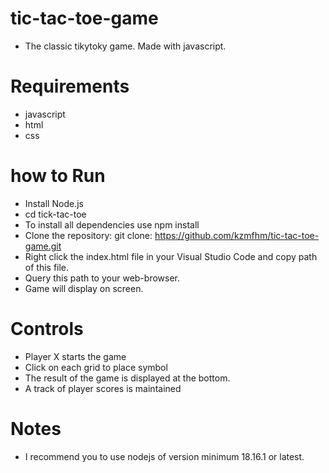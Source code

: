 # tic-tac-toe-game 

- The classic tikytoky game. Made with javascript.

# Requirements 

- javascript
- html 
- css 

# how to Run

- Install Node.js
- cd tick-tac-toe
- To install all dependencies use npm install
- Clone the repository: git clone: https://github.com/kzmfhm/tic-tac-toe-game.git
- Right click the index.html file in your Visual Studio Code and copy path of this file.
- Query this path to your web-browser.
- Game will display on screen.

# Controls

- Player X starts the game
- Click on each grid to place symbol
- The result of the game is displayed at the bottom.
- A track of player scores is maintained

# Notes

- I recommend you to use nodejs of version minimum 18.16.1 or latest.


